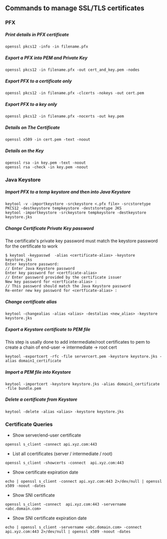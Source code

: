 ## Commands to manage SSL/TLS certificates

### PFX 

##### Print details in PFX certificate  
```
openssl pkcs12 -info -in filename.pfx
```

##### Export a PFX into PEM and Private Key
```
openssl pkcs12 -in filename.pfx -out cert_and_key.pem -nodes
```

##### Export PFX to a certificate only
```
openssl pkcs12 -in filename.pfx -clcerts -nokeys -out cert.pem
```

##### Export PFX to a key only
```
openssl pkcs12 -in filename.pfx -nocerts -out key.pem
```

##### Details on The Certificate
```
openssl x509 -in cert.pem -text -noout
```

##### Details on the Key
```
openssl rsa -in key.pem -text -noout
openssl rsa -check -in key.pem -noout
```

### Java Keystore

##### Import PFX to a temp keystore and then into Java Keystore
```
keytool -v -importkeystore -srckeystore <.pfx file> -srcstoretype PKCS12 -destkeystore tempkeystore -deststoretype JKS
keytool -importkeystore -srckeystore tempkeystore -destkeystore keystore.jks
```

##### Change Certificate Private Key password 
The certificate's private key password must match the keystore password for the certificate to work

```
$ keytool -keypasswd  -alias <certificate-alias> -keystore keystore.jks
Enter keystore password:                                              // Enter Java Keystore password
Enter key password for <certficate-alias>                             // Enter password provided by the certificate issuer
New key password for <certficate-alias> :                             // This password should match the Java Keystore password
Re-enter new key password for <certficate-alias> :
```

##### Change certificate alias
```
keytool -changealias -alias <alias> -destalias <new_alias> -keystore keystore.jks
```

##### Export a Keystore certificate to PEM file 
This step is usally done to add intermediate/root certificates to pem to create a chain of end-user -> intermediate -> root cert  
```
keytool -exportcert -rfc -file servercert.pem -keystore keystore.jks -alias domain1_certificate
```

##### Import a PEM file into Keystore
```
keytool -importcert -keystore keystore.jks -alias domain1_certificate -file bundle.pem
```

##### Delete a certificate from Keystore
```
keytool -delete -alias <alias> -keystore keystore.jks
```

### Certificate Queries
- Show server/end-user certificate
```
openssl s_client -connect api.xyz.com:443
```

- List all ccertificates (server / intermediate / root) 
```
openssl s_client -showcerts -connect  api.xyz.com:443
```

- Show certificate expiration date
```
echo | openssl s_client -connect api.xyz.com:443 2>/dev/null | openssl x509 -noout -dates
```

- Show SNI certificate 
```
openssl s_client -connect  api.xyz.com:443 -servername <abc.domain.com>
```

- Show SNI certificate expiration date
```
echo | openssl s_client -servername <abc.domain.com> -connect api.xyz.com:443 2>/dev/null | openssl x509 -noout -dates
```
